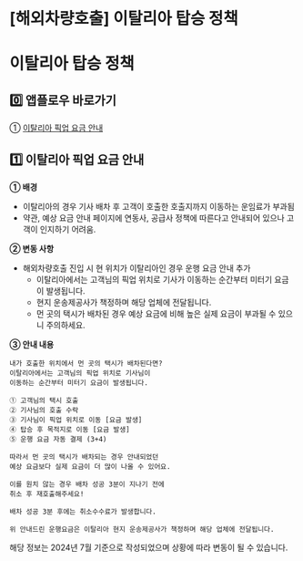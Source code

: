 # [해외차량호출] 이탈리아 탑승 정책

**이탈리아 탑승 정책**
==============

**0️⃣ 앱플로우 바로가기**
-----------------

① [이탈리아 픽업 요금 안내](https://kakaomobilitysupport.zendesk.com/hc/ko/articles/36963939961369--%ED%95%B4%EC%99%B8%EC%B0%A8%EB%9F%89%ED%98%B8%EC%B6%9C-APP-%EC%9D%B4%ED%83%88%EB%A6%AC%EC%95%84-%ED%94%BD%EC%97%85-%EC%9A%94%EA%B8%88-%EC%95%88%EB%82%B4)

**1️⃣ 이탈리아 픽업 요금 안내**
---------------------

**① 배경**

* 이탈리아의 경우 기사 배차 후 고객이 호출한 호출지까지 이동하는 운임료가 부과됨
* 약관, 예상 요금 안내 페이지에 연동사, 공급사 정책에 따른다고 안내되어 있으나 고객이 인지하기 어려움.

**② 변동 사항**

* 해외차량호출 진입 시 현 위치가 이탈리아인 경우 운행 요금 안내 추가  
  - 이탈리아에서는 고객님의 픽업 위치로 기사가 이동하는 순간부터 미터기 요금이 발생됩니다.   
  - 현지 운송제공사가 책정하며 해당 업체에 전달됩니다.   
  - 먼 곳의 택시가 배차된 경우 예상 요금에 비해 높은 실제 요금이 부과될 수 있으니 주의하세요.

**③ 안내 내용**

```
내가 호출한 위치에서 먼 곳의 택시가 배차된다면?  
이탈리아에서는 고객님의 픽업 위치로 기사님이  
이동하는 순간부터 미터기 요금이 발생됩니다.  
  
① 고객님의 택시 호출  
② 기사님의 호출 수락  
③ 기사님이 픽업 위치로 이동 [요금 발생]  
④ 탑승 후 목적지로 이동 [요금 발생]  
⑤ 운행 요금 자동 결제 (3+4)  
  
따라서 먼 곳의 택시가 배차되는 경우 안내되었던  
예상 요금보다 실제 요금이 더 많이 나올 수 있어요.  
  
이를 원치 않는 경우 배차 성공 3분이 지나기 전에  
취소 후 재호출해주세요!  
  
배차 성공 3분 후에는 취소수수료가 발생합니다.  
  
위 안내드린 운행요금은 이탈리아 현지 운송제공사가 책정하며 해당 업체에 전달됩니다.  

```

해당 정보는 2024년 7월 기준으로 작성되었으며 상황에 따라 변동이 될 수 있습니다.